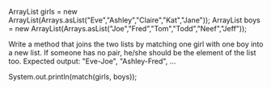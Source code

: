 ArrayList<String> girls = new ArrayList<String>(Arrays.asList("Eve","Ashley","Claire","Kat","Jane"));
ArrayList<String> boys = new ArrayList<String>(Arrays.asList("Joe","Fred","Tom","Todd","Neef","Jeff"));

Write a method that joins the two lists by matching one girl with one boy into a new list.
If someone has no pair, he/she should be the element of the list too.
Expected output: "Eve-Joe", "Ashley-Fred", ...

System.out.println(match(girls, boys));
